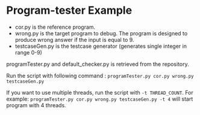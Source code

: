 # Program-tester Example

- cor.py is the reference program.
- wrong.py is the target program to debug. The program is designed to produce wrong answer if the input is equal to 9.
- testcaseGen.py is the testcase generator (generates single integer in range 0-9)

programTester.py and default_checker.py is retrieved from the repository.

Run the script with following command : `programTester.py cor.py wrong.py testcaseGen.py`

If you want to use multiple threads, run the script with `-t THREAD_COUNT`. 
For example: `programTester.py cor.py wrong.py testcaseGen.py -t 4` will start program with 4 threads.
